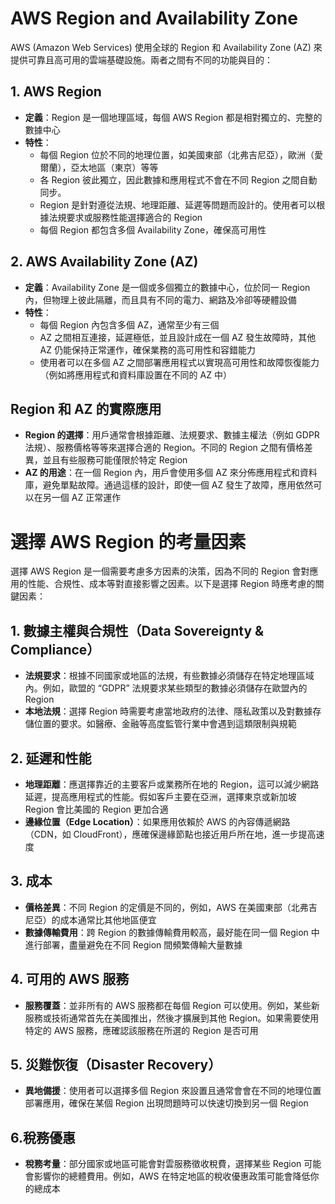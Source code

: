# AWS Region and Availability Zone

AWS (Amazon Web Services) 使用全球的 Region 和 Availability Zone (AZ) 來提供可靠且高可用的雲端基礎設施。兩者之間有不同的功能與目的：

## 1. AWS Region
- **定義**：Region 是一個地理區域，每個 AWS Region 都是相對獨立的、完整的數據中心
- **特性**：
  - 每個 Region 位於不同的地理位置，如美國東部（北弗吉尼亞），歐洲（愛爾蘭），亞太地區（東京）等等
  - 各 Region 彼此獨立，因此數據和應用程式不會在不同 Region 之間自動同步。
  - Region 是針對遵從法規、地理距離、延遲等問題而設計的。使用者可以根據法規要求或服務性能選擇適合的 Region
  - 每個 Region 都包含多個 Availability Zone，確保高可用性

## 2. AWS Availability Zone (AZ)
- **定義**：Availability Zone 是一個或多個獨立的數據中心，位於同一 Region 內，但物理上彼此隔離，而且具有不同的電力、網路及冷卻等硬體設備
- **特性**：
  - 每個 Region 內包含多個 AZ，通常至少有三個
  - AZ 之間相互連接，延遲極低，並且設計成在一個 AZ 發生故障時，其他 AZ 仍能保持正常運作，確保業務的高可用性和容錯能力
  - 使用者可以在多個 AZ 之間部署應用程式以實現高可用性和故障恢復能力（例如將應用程式和資料庫設置在不同的 AZ 中）

## Region 和 AZ 的實際應用
- **Region 的選擇**：用戶通常會根據距離、法規要求、數據主權法（例如 GDPR 法規）、服務價格等等來選擇合適的 Region。不同的 Region 之間有價格差異，並且有些服務可能僅限於特定 Region
- **AZ 的用途**：在一個 Region 內，用戶會使用多個 AZ 來分佈應用程式和資料庫，避免單點故障。通過這樣的設計，即使一個 AZ 發生了故障，應用依然可以在另一個 AZ 正常運作


# 選擇 AWS Region 的考量因素

選擇 AWS Region 是一個需要考慮多方因素的決策，因為不同的 Region 會對應用的性能、合規性、成本等對直接影響之因素。以下是選擇 Region 時應考慮的關鍵因素：

## 1. 數據主權與合規性（Data Sovereignty & Compliance）
- **法規要求**：根據不同國家或地區的法規，有些數據必須儲存在特定地理區域內。例如，歐盟的 “GDPR” 法規要求某些類型的數據必須儲存在歐盟內的 Region
- **本地法規**：選擇 Region 時需要考慮當地政府的法律、隱私政策以及對數據存儲位置的要求。如醫療、金融等高度監管行業中會遇到這類限制與規範

## 2. 延遲和性能
- **地理距離**：應選擇靠近的主要客戶或業務所在地的 Region，這可以減少網路延遲，提高應用程式的性能。假如客戶主要在亞洲，選擇東京或新加坡 Region 會比美國的 Region 更加合適
- **邊緣位置（Edge Location）**：如果應用依賴於 AWS 的內容傳遞網路（CDN，如 CloudFront），應確保邊緣節點也接近用戶所在地，進一步提高速度

## 3. 成本
- **價格差異**：不同 Region 的定價是不同的，例如，AWS 在美國東部（北弗吉尼亞）的成本通常比其他地區便宜
- **數據傳輸費用**：跨 Region 的數據傳輸費用較高，最好能在同一個 Region 中進行部署，盡量避免在不同 Region 間頻繁傳輸大量數據

## 4. 可用的 AWS 服務
- **服務覆蓋**：並非所有的 AWS 服務都在每個 Region 可以使用。例如，某些新服務或技術通常首先在美國推出，然後才擴展到其他 Region。如果需要使用特定的 AWS 服務，應確認該服務在所選的 Region 是否可用

## 5. 災難恢復（Disaster Recovery）
- **異地備援**：使用者可以選擇多個 Region 來設置且通常會會在不同的地理位置部署應用，確保在某個 Region 出現問題時可以快速切換到另一個 Region

## 6.稅務優惠
- **稅務考量**：部分國家或地區可能會對雲服務徵收稅費，選擇某些 Region 可能會影響你的總體費用。例如，AWS 在特定地區的稅收優惠政策可能會降低你的總成本


